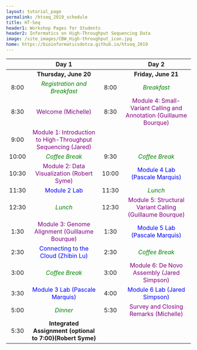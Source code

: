 ```yaml
---
layout: tutorial_page
permalink: /htseq_2019_schedule
title: HT-Seq
header1: Workshop Pages for Students
header2: Informatics on High-Throughput Sequencing Data
image: /site_images/CBW_High-throughput_icon.jpg
home: https://bioinformaticsdotca.github.io/htseq_2019
---
```


| | **Day 1** | | **Day 2** |
| :---: | :---: | :---: | :---: |
| | **Thursday, June 20** | | **Friday, June 21** |
| 8:00 | <font color="green">*Registration and Breakfast*</font> | 8:00 | <font color="green">*Breakfast*</font> |
| 8:30 | <font color="purple">Welcome (Michelle)</font> | 8:30 | <font color="purple">Module 4: Small-Variant Calling and Annotation (Guillaume Bourque)</font> |
| 9:00 | <font color="purple">Module 1: Introduction to High-Throughput Sequencing (Jared)</font> | | |
| 10:00 | <font color="green">*Coffee Break*</font> | 9:30 | <font color="green">*Coffee Break*</font> |
| 10:30 | <font color="purple">Module 2: Data Visualization (Robert Syme) </font> | 10:00 | <font color="blue">Module 4 Lab (Pascale Marquis)</font> |
| 11:30 | <font color="blue">Module 2 Lab</font> | 11:30 | <font color="green">*Lunch*</font> |
| 12:30 | <font color="green">*Lunch*</font> | 12:30 | <font color="purple">Module 5: Structural Variant Calling (Guillaume Bourque)</font> |
| 1:30 | <font color="purple">Module 3: Genome Alignment (Guillaume Bourque) </font> | 1:30 | <font color="blue">Module 5 Lab (Pascale Marquis)</font> |
| 2:30 | <font color="blue">Connecting to the Cloud (Zhibin Lu)</font> | 2:30 | <font color="green">*Coffee Break*</font> |
| 3:00 | <font color="green">*Coffee Break*</font> | 3:00 | <font color="purple">Module 6: De Novo Assembly (Jared Simpson)</font> |
| 3:30 | <font color="blue">Module 3 Lab (Pascale Marquis)</font> | 4:00 | <font color="blue">Module 6 Lab (Jared Simpson)</font> |
| 5:00 | <font color="green">*Dinner*</font> | 5:30 | <font color="purple">Survey and Closing Remarks (Michelle)</font> |
| 5:30 | **Integrated Assignment (optional to 7:00)(Robert Syme)** | | |
